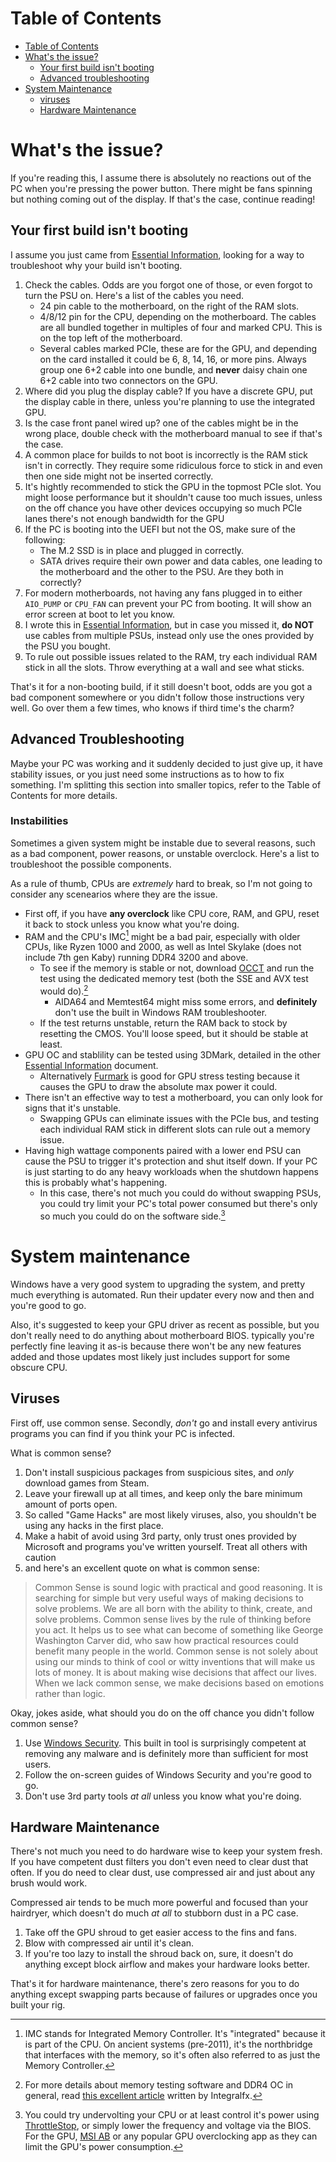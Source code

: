 # Table of Contents
- [Table of Contents](#table-of-contents)
- [What's the issue?](#whats-the-issue)
	- [Your first build isn't booting](#your-first-build-isnt-booting)
	- [Advanced troubleshooting](#advanced-troubleshooting)
- [System Maintenance](#system-maintenance)
	- [viruses](#viruses)
	- [Hardware Maintenance](#hardware-maintenance)


# What's the issue?
If you're reading this, I assume there is absolutely no reactions out of the PC when you're pressing the power button. There might be fans spinning but nothing coming out of the display. If that's the case, continue reading!

## Your first build isn't booting
I assume you just came from [Essential Information](Essential%20Information.md), looking for a way to troubleshoot why your build isn't booting. 

1. Check the cables. Odds are you forgot one of those, or even forgot to turn the PSU on. Here's a list of the cables you need.
    - 24 pin cable to the motherboard, on the right of the RAM slots.
	- 4/8/12 pin for the CPU, depending on the motherboard. The cables are all bundled together in multiples of four and marked CPU. This is on the top left of the motherboard.
	- Several cables marked PCIe, these are for the GPU, and depending on the card installed it could be 6, 8, 14, 16, or more pins. Always group one 6+2 cable into one bundle, and **never** daisy chain one 6+2 cable into two connectors on the GPU.
2. Where did you plug the display cable? If you have a discrete GPU, put the display cable in there, unless you're planning to use the integrated GPU.
3. Is the case front panel wired up? one of the cables might be in the wrong place, double check with the motherboard manual to see if that's the case.
4. A common place for builds to not boot is incorrectly is the RAM stick isn't in correctly. They require some ridiculous force to stick in and even then one side might not be inserted correctly.
5. It's hightly recommended to stick the GPU in the topmost PCIe slot. You might loose performance but it shouldn't cause too much issues, unless on the off chance you have other devices occupying so much PCIe lanes there's not enough bandwidth for the GPU
6. If the PC is booting into the UEFI but not the OS, make sure of the following:
	- The M.2 SSD is in place and plugged in correctly.
	- SATA drives require their own power and data cables, one leading to the motherboard and the other to the PSU. Are they both in correctly?
7. For modern motherboards, not having any fans plugged in to either `AIO_PUMP` or `CPU_FAN` can prevent your PC from booting. It will show an error screen at boot to let you know.
8. I wrote this in [Essential Information](Essential%20Information), but in case you missed it, **do NOT** use cables from multiple PSUs, instead only use the ones provided by the PSU you bought. 
9. To rule out possible issues related to the RAM, try each individual RAM stick in all the slots. Throw everything at a wall and see what sticks.

That's it for a non-booting build, if it still doesn't boot, odds are you got a bad component somewhere or you didn't follow those instructions very well. Go over them a few times, who knows if third time's the charm?

## Advanced Troubleshooting
Maybe your PC was working and it suddenly decided to just give up, it have stability issues, or you just need some instructions as to how to fix something. I'm splitting this section into smaller topics, refer to the Table of Contents for more details.

### Instabilities
Sometimes a given system might be instable due to several reasons, such as a bad component, power reasons, or unstable overclock. Here's a list to troubleshoot the possible components. 

As a rule of thumb, CPUs are *extremely* hard to break, so I'm not going to consider any scenearios where they are the issue.

- First off, if you have **any overclock** like CPU core, RAM, and GPU, reset it back to stock unless you know what you're doing. 
- RAM and the CPU's IMC[^1] might be a bad pair, especially with older CPUs, like Ryzen 1000 and 2000, as well as Intel Skylake (does not include 7th gen Kaby) running DDR4 3200 and above.
	- To see if the memory is stable or not, download [OCCT](https://ocbase.com) and run the test using the dedicated memory test (both the SSE and AVX test would do).[^2]
		- AIDA64 and Memtest64 might miss some errors, and **definitely** don't use the built in Windows RAM troubleshooter.
	- If the test returns unstable, return the RAM back to stock by resetting the CMOS. You'll loose speed, but it should be stable at least.
- GPU OC and stablility can be tested using 3DMark, detailed in the other [Essential Information](Essential%20Information#tips) document.
	- Alternatively [Furmark](https://www.techpowerup.com/download/furmark/) is good for GPU stress testing because it causes the GPU to draw the absolute max power it could. 
- There isn't an effective way to test a motherboard, you can only look for signs that it's unstable.
	- Swapping GPUs can eliminate issues with the PCIe bus, and testing each individual RAM stick in different slots can rule out a memory issue.
- Having high wattage components paired with a lower end PSU can cause the PSU to trigger it's protection and shut itself down. If your PC is just starting to do any heavy workloads when the shutdown happens this is probably what's happening.
	- In this case, there's not much you could do without swapping PSUs, you could try limit your PC's total power consumed but there's only so much you could do on the software side.[^3]

# System maintenance
Windows have a very good system to upgrading the system, and pretty much everything is automated. Run their updater every now and then and you're good to go.

Also, it's suggested to keep your GPU driver as recent as possible, but you don't really need to do anything about motherboard BIOS. typically you're perfectly fine leaving it as-is because there won't be any new features added and those updates most likely just includes support for some obscure CPU.

## Viruses
First off, use common sense. Secondly, *don't* go and install every antivirus programs you can find if you think your PC is infected. 

What is common sense? 
1. Don't install suspicious packages from suspicious sites, and *only* download games from Steam.
2. Leave your firewall up at all times, and keep only the bare minimum amount of ports open.
3. So called "Game Hacks" are most likely viruses, also, you shouldn't be using any hacks in the first place.
4. Make a habit of avoid using 3rd party, only trust ones provided by Microsoft and programs you've written yourself. Treat all others with caution 
4. and here's an excellent quote on what is common sense:
> Common Sense is sound logic with practical and good reasoning. It is searching for simple but very useful ways of making decisions to solve problems. We are all born with the ability to think, create, and solve problems.
Common sense lives by the rule of thinking before you act. It helps us to see what can become of something like George Washington Carver did, who saw how practical resources could benefit many people in the world.
Common sense is not solely about using our minds to think of cool or witty inventions that will make us lots of money. It is about making wise decisions that affect our lives. When we lack common sense, we make decisions based on emotions rather than logic.

Okay, jokes aside, what should you do on the off chance you didn't follow common sense?

1. Use [Windows Security](www.pcmag.com/reviews/microsoft-windows-defender-security-center). This built in tool is surprisingly competent at removing any malware and is definitely more than sufficient for most users.
2. Follow the on-screen guides of Windows Security and you're good to go.
3. Don't use 3rd party tools *at all* unless you know what you're doing.

## Hardware Maintenance
There's not much you need to do hardware wise to keep your system fresh. If you have competent dust filters you don't even need to clear dust that often. If you do need to clear dust, use compressed air and just about any brush would work. 

Compressed air tends to be much more powerful and focused than your hairdryer, which doesn't do much *at all* to stubborn dust in a PC case.

1. Take off the GPU shroud to get easier access to the fins and fans.
2. Blow with compressed air until it's clean.
3. If you're too lazy to install the shroud back on, sure, it doesn't do anything except block airflow and makes your hardware looks better.

That's it for hardware maintenance, there's zero reasons for you to do anything except swapping parts because of failures or upgrades once you built your rig.


[^1]: IMC stands for Integrated Memory Controller. It's "integrated" because it is part of the CPU. On ancient systems (pre-2011), it's the northbridge that interfaces with the memory, so it's often also referred to as just the Memory Controller.
[^2]: For more details about memory testing software and DDR4 OC in general, read [this excellent article](https://github.com/integralfx/MemTestHelper/blob/oc-guide/DDR4%20OC%20Guide.md#memory-testing-software) written by Integralfx.
[^3]: You could try undervolting your CPU or at least control it's power using [ThrottleStop](https://www.techpowerup.com/download/techpowerup-throttlestop), or simply lower the frequency and voltage via the BIOS. For the GPU, [MSI AB](https://msi.com/Landing/afterburner) or any popular GPU overclocking app as they can limit the GPU's power consumption.